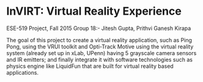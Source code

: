 # InVIRT: Virtual Reality Experience
ESE-519 Project, Fall 2015
Group 18:- Jitesh Gupta, Prithvi Ganesh Kirapa

The goal of this project to create a virtual reality application, such as Ping Pong, using the VRUI toolkit and Opti-Track Motive using the virtual reality system (already set up in xLab, UPenn) having 5 grayscale camera sensors and IR emitters; and finally integrate it with software technologies such as physics engine like LiquidFun that are built for virtual reality based applications.

